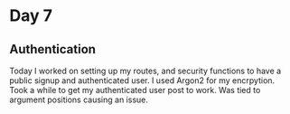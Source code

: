 # Day 7

## Authentication

Today I worked on setting up my routes, and security functions to have a public signup and authenticated user. I used Argon2 for my encrpytion. Took a while to get my authenticated user post to work. Was tied to argument positions causing an issue.

